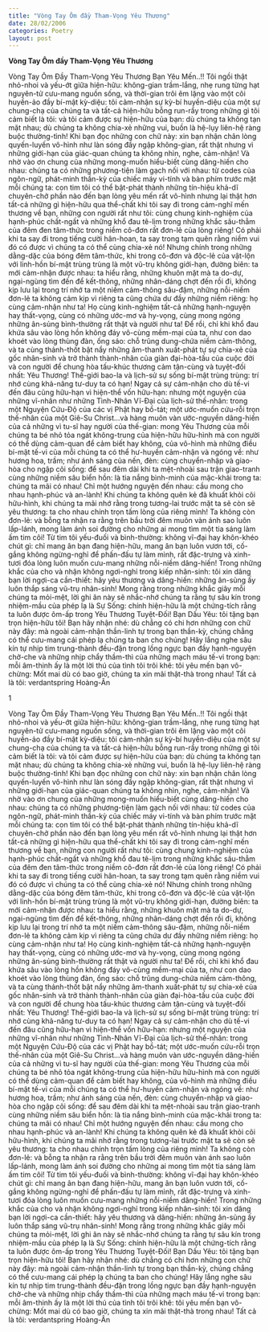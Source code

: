 ```yaml
---
title: "Vòng Tay Ôm đầy Tham-Vọng Yêu Thương"
date: 28/02/2006
categories: Poetry
layout: post
---
```


**Vòng Tay Ôm đầy Tham-Vọng Yêu Thương**

Vòng Tay Ôm Đầy Tham-Vọng Yêu Thương
     Bạn Yêu Mến..!!
     Tôi ngồi thật nhỏ-nhoi và yếu-ớt giữa hiện-hữu:  không-gian trầm-lắng, nhẹ rung từng hạt nguyên-tử cưu-mang nguồn sống, và thời-gian trôi êm lặng vào một cõi huyền-ảo đầy bí-mật kỳ-diệu:  tôi cảm-nhận sự kỳ-bí huyền-diệu của một sự chung-chạ của chúng ta và tất-cả hiện-hữu bỗng run-rẩy trong những gì tôi cảm biết là tôi: và tôi cảm được sự hiện-hữu của bạn: dù chúng ta không tạn mặt nhau; dù chúng ta không chia-xẻ những vui, buồn là hệ-lụy liên-hệ ràng buộc thường-tình!
     Khi bạn đọc những con chữ này:  xin bạn nhận chân lòng quyến-luyến vô-hình như làn sóng đầy ngập không-gian, rất thật nhưng vì những giới-hạn của giác-quan chúng ta không nhìn, nghe, cảm-nhận!  Và nhờ vào ơn chung của những mong-muốn hiểu-biết cùng dâng-hiến cho nhau:  chúng ta có những phương-tiện làm gạch nối với nhau:  từ codes của ngôn-ngữ,  phát-minh thần-kỳ của chiếc máy vi-tính và bàn phím trước mặt mỗi chúng ta:  con tim tôi có thể bật-phát thành những tín-hiệu khả-dĩ chuyên-chở phần nào đến bạn lòng yêu mến rất vô-hình nhưng lại thật hơn tất-cả những gì hiện-hữu qua thể-chất khi tôi say đi trong cảm-nghĩ mến thương về bạn, những con người rất như tôi: cùng chung kinh-nghiệm của hạnh-phúc chất-ngất và những khổ đau tê-lịm trong những khắc sâu-thẳm của đêm đen tâm-thức trong niềm cô-đơn rất đơn-lẻ của lòng riêng!
      Có phải khi ta say đi trong tiếng cười hân-hoan, ta say trong tạm quên rằng niềm vui đó có được vì chúng ta có thể cùng chia-xẻ nó!  Nhưng chính trong những dằng-dặc của bóng đêm tâm-thức, khi trong cô-đơn và độc-lẻ của vật-lộn với linh-hồn bí-mật trùng trùng là một vũ-trụ không giới-hạn, đường biên:  ta mới cảm-nhận được nhau:  ta hiểu rằng, những khuôn mặt mà ta do-dự, ngại-ngùng tìm đến để kết-thông, những nhân-dáng chợt đến rồi đi, không kịp lưu lại trong trí nhớ ta một niềm cảm-thông sâu-đậm,  những nỗi-niềm đơn-lẻ ta không cảm kịp vì riêng ta cũng chứa dư đầy những niềm riêng:  họ cùng cảm-nhận như ta!  Họ cùng kinh-nghiệm tất-cả những hạnh-nguyện hay thất-vọng, cùng có những ước-mơ và hy-vọng, cùng mong ngóng những ân-sủng bình-thường rất thật và người như ta!  Để rồi,  chỉ khi khổ đau khứa sâu vào lòng hồn không đáy vô-cùng mềm-mại của ta, như con dao khoét vào lòng thùng đàn, ống sáo:  chỗ trũng dung-chứa niềm cảm-thông, và ta cùng thảnh-thốt bật nẩy những âm-thanh xuất-phát tự sự chia-xẻ của gốc nhân-sinh và trở thành thành-nhân của giàn đại-hòa-tấu của cuộc đời và con người để chung hòa tấu-khúc thương cảm tận-cùng và tuyệt-đối nhất:  Yêu Thương!
      Thế-giới bao-la và lịch-sử sự sống bí-mật trùng trùng:  trí nhớ cùng khả-năng tư-duy ta có hạn!  Ngay cả sự cảm-nhận cho dù tế-vi đến đâu cũng hữu-hạn vì hiện-thể vốn hữu-hạn:  nhưng một nguyện của những vĩ-nhân như những Tình-Nhân Vĩ-Đại của lịch-sử thế-nhân: trong một Nguyện Cứu-Độ của các vị Phật hay bồ-tát; một ước-muốn cứu-rỗi trọn thế-nhân của một Giê-Su Christ...và hàng muôn vàn ước-nguyền dâng-hiến của cả những vì tu-sĩ hay người của thế-gian:  mong Yêu Thương của mỗi chúng ta bé nhỏ tỏa ngát không-trung của hiện-hữu hữu-hình mà con người có thể dùng cảm-quan để cảm biết hay không, của vô-hình mà những điều bí-mật tế-vi của mỗi chúng ta có thể hư-huyền cảm-nhận và ngóng về:  như hương hoa, trầm; như ánh sáng của nến, đèn:  cùng chuyển-nhập và giao-hòa cho ngập cõi sống:  để sau đêm dài khi ta mệt-nhoài sau trận giao-tranh cùng những niềm sâu biển hồn:  là tia nắng bình-minh của mặc-khải trong ta:  chúng ta mãi có nhau!  Chỉ một hướng nguyện đến nhau: cầu mong cho nhau hạnh-phúc và an-lành!  Khi chúng ta không quên kẻ đã khuất khỏi cõi hữu-hình, khi chúng ta mãi nhớ rằng trong tương-lai trước mặt ta sẽ còn sẽ yêu thương:  ta cho nhau chính trọn tấm lòng của riêng mình!  Ta không còn đơn-lẻ:  và bỗng ta nhận ra rằng trên bầu trời đêm muôn vàn ánh sao luôn lấp-lánh,  mong làm ánh soi đường cho những ai mong tìm một tia sáng làm ấm tim côi!
      Từ tim tôi yếu-đuối và bình-thường:  không vĩ-đại hay khôn-khéo chút gì: chỉ mang ân bạn đang hiện-hữu, mang ân bạn luôn vươn tới, cố-gắng không ngừng-nghỉ để phấn-đấu tự làm mình, rất đặc-trưng và xinh-tươi đóa lòng luôn muốn cưu-mang những nỗi-niềm dâng-hiến!  Trong những khắc của cho và nhận không ngơi-nghỉ trong kiếp nhân-sinh:  tôi xin dâng bạn lời ngợi-ca cần-thiết: hãy yêu thương và dâng-hiến:  những ân-sủng ấy luôn thắp sáng vũ-trụ nhân-sinh!  Mong rằng trong những khắc giây mỗi chúng ta mỏi-mệt,  lời ghi ân này sẽ nhắc-nhớ chúng ta rằng tự sâu kín trong nhiệm-mầu của phép lạ là Sự Sống: chính hiện-hữu là một chứng-tích rằng ta luôn được ôm-ấp trong Yêu Thương Tuyệt-Đối!
     Bạn Dấu Yêu: tôi tặng bạn trọn hiện-hữu tôi!  Bạn hãy nhận nhé: dù chẳng có chi hơn những con chữ này đây:  mà ngoài cảm-nhận thần-linh tự trong bạn thần-kỳ, chúng chẳng có thể cưu-mang cái phép lạ chúng ta ban cho chúng!  Hãy lắng nghe sâu kín tự nhịp tim trung-thành đều-đặn trong lồng ngực bạn đầy hạnh-nguyện chở-che và những nhịp chẩy thầm-thì của những mạch máu tế-vi trong bạn:  mỗi âm-thinh ấy là một lời thú của tình tôi trôi khẽ:  tôi yêu mến bạn vô-chừng:
     Mốt mai dù có bao giờ, chúng ta xin mãi thật-thà trong nhau!
Tất cả là tôi: verdantspring Hoàng-Ân

1

Vòng Tay Ôm Đầy Tham-Vọng Yêu Thương
     Bạn Yêu Mến..!!
     Tôi ngồi thật nhỏ-nhoi và yếu-ớt giữa hiện-hữu:  không-gian trầm-lắng, nhẹ rung từng hạt nguyên-tử cưu-mang nguồn sống, và thời-gian trôi êm lặng vào một cõi huyền-ảo đầy bí-mật kỳ-diệu:  tôi cảm-nhận sự kỳ-bí huyền-diệu của một sự chung-chạ của chúng ta và tất-cả hiện-hữu bỗng run-rẩy trong những gì tôi cảm biết là tôi: và tôi cảm được sự hiện-hữu của bạn: dù chúng ta không tạn mặt nhau; dù chúng ta không chia-xẻ những vui, buồn là hệ-lụy liên-hệ ràng buộc thường-tình!
     Khi bạn đọc những con chữ này:  xin bạn nhận chân lòng quyến-luyến vô-hình như làn sóng đầy ngập không-gian, rất thật nhưng vì những giới-hạn của giác-quan chúng ta không nhìn, nghe, cảm-nhận!  Và nhờ vào ơn chung của những mong-muốn hiểu-biết cùng dâng-hiến cho nhau:  chúng ta có những phương-tiện làm gạch nối với nhau:  từ codes của ngôn-ngữ,  phát-minh thần-kỳ của chiếc máy vi-tính và bàn phím trước mặt mỗi chúng ta:  con tim tôi có thể bật-phát thành những tín-hiệu khả-dĩ chuyên-chở phần nào đến bạn lòng yêu mến rất vô-hình nhưng lại thật hơn tất-cả những gì hiện-hữu qua thể-chất khi tôi say đi trong cảm-nghĩ mến thương về bạn, những con người rất như tôi: cùng chung kinh-nghiệm của hạnh-phúc chất-ngất và những khổ đau tê-lịm trong những khắc sâu-thẳm của đêm đen tâm-thức trong niềm cô-đơn rất đơn-lẻ của lòng riêng!
      Có phải khi ta say đi trong tiếng cười hân-hoan, ta say trong tạm quên rằng niềm vui đó có được vì chúng ta có thể cùng chia-xẻ nó!  Nhưng chính trong những dằng-dặc của bóng đêm tâm-thức, khi trong cô-đơn và độc-lẻ của vật-lộn với linh-hồn bí-mật trùng trùng là một vũ-trụ không giới-hạn, đường biên:  ta mới cảm-nhận được nhau:  ta hiểu rằng, những khuôn mặt mà ta do-dự, ngại-ngùng tìm đến để kết-thông, những nhân-dáng chợt đến rồi đi, không kịp lưu lại trong trí nhớ ta một niềm cảm-thông sâu-đậm,  những nỗi-niềm đơn-lẻ ta không cảm kịp vì riêng ta cũng chứa dư đầy những niềm riêng:  họ cùng cảm-nhận như ta!  Họ cùng kinh-nghiệm tất-cả những hạnh-nguyện hay thất-vọng, cùng có những ước-mơ và hy-vọng, cùng mong ngóng những ân-sủng bình-thường rất thật và người như ta!  Để rồi,  chỉ khi khổ đau khứa sâu vào lòng hồn không đáy vô-cùng mềm-mại của ta, như con dao khoét vào lòng thùng đàn, ống sáo:  chỗ trũng dung-chứa niềm cảm-thông, và ta cùng thảnh-thốt bật nẩy những âm-thanh xuất-phát tự sự chia-xẻ của gốc nhân-sinh và trở thành thành-nhân của giàn đại-hòa-tấu của cuộc đời và con người để chung hòa tấu-khúc thương cảm tận-cùng và tuyệt-đối nhất:  Yêu Thương!
      Thế-giới bao-la và lịch-sử sự sống bí-mật trùng trùng:  trí nhớ cùng khả-năng tư-duy ta có hạn!  Ngay cả sự cảm-nhận cho dù tế-vi đến đâu cũng hữu-hạn vì hiện-thể vốn hữu-hạn:  nhưng một nguyện của những vĩ-nhân như những Tình-Nhân Vĩ-Đại của lịch-sử thế-nhân: trong một Nguyện Cứu-Độ của các vị Phật hay bồ-tát; một ước-muốn cứu-rỗi trọn thế-nhân của một Giê-Su Christ...và hàng muôn vàn ước-nguyền dâng-hiến của cả những vì tu-sĩ hay người của thế-gian:  mong Yêu Thương của mỗi chúng ta bé nhỏ tỏa ngát không-trung của hiện-hữu hữu-hình mà con người có thể dùng cảm-quan để cảm biết hay không, của vô-hình mà những điều bí-mật tế-vi của mỗi chúng ta có thể hư-huyền cảm-nhận và ngóng về:  như hương hoa, trầm; như ánh sáng của nến, đèn:  cùng chuyển-nhập và giao-hòa cho ngập cõi sống:  để sau đêm dài khi ta mệt-nhoài sau trận giao-tranh cùng những niềm sâu biển hồn:  là tia nắng bình-minh của mặc-khải trong ta:  chúng ta mãi có nhau!  Chỉ một hướng nguyện đến nhau: cầu mong cho nhau hạnh-phúc và an-lành!  Khi chúng ta không quên kẻ đã khuất khỏi cõi hữu-hình, khi chúng ta mãi nhớ rằng trong tương-lai trước mặt ta sẽ còn sẽ yêu thương:  ta cho nhau chính trọn tấm lòng của riêng mình!  Ta không còn đơn-lẻ:  và bỗng ta nhận ra rằng trên bầu trời đêm muôn vàn ánh sao luôn lấp-lánh,  mong làm ánh soi đường cho những ai mong tìm một tia sáng làm ấm tim côi!
      Từ tim tôi yếu-đuối và bình-thường:  không vĩ-đại hay khôn-khéo chút gì: chỉ mang ân bạn đang hiện-hữu, mang ân bạn luôn vươn tới, cố-gắng không ngừng-nghỉ để phấn-đấu tự làm mình, rất đặc-trưng và xinh-tươi đóa lòng luôn muốn cưu-mang những nỗi-niềm dâng-hiến!  Trong những khắc của cho và nhận không ngơi-nghỉ trong kiếp nhân-sinh:  tôi xin dâng bạn lời ngợi-ca cần-thiết: hãy yêu thương và dâng-hiến:  những ân-sủng ấy luôn thắp sáng vũ-trụ nhân-sinh!  Mong rằng trong những khắc giây mỗi chúng ta mỏi-mệt,  lời ghi ân này sẽ nhắc-nhớ chúng ta rằng tự sâu kín trong nhiệm-mầu của phép lạ là Sự Sống: chính hiện-hữu là một chứng-tích rằng ta luôn được ôm-ấp trong Yêu Thương Tuyệt-Đối!
     Bạn Dấu Yêu: tôi tặng bạn trọn hiện-hữu tôi!  Bạn hãy nhận nhé: dù chẳng có chi hơn những con chữ này đây:  mà ngoài cảm-nhận thần-linh tự trong bạn thần-kỳ, chúng chẳng có thể cưu-mang cái phép lạ chúng ta ban cho chúng!  Hãy lắng nghe sâu kín tự nhịp tim trung-thành đều-đặn trong lồng ngực bạn đầy hạnh-nguyện chở-che và những nhịp chẩy thầm-thì của những mạch máu tế-vi trong bạn:  mỗi âm-thinh ấy là một lời thú của tình tôi trôi khẽ:  tôi yêu mến bạn vô-chừng:
     Mốt mai dù có bao giờ, chúng ta xin mãi thật-thà trong nhau!
Tất cả là tôi: verdantspring Hoàng-Ân
